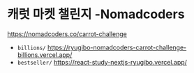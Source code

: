 # 캐럿 마켓 챌린지 -Nomadcoders

https://nomadcoders.co/carrot-challenge

- `billions/` https://ryugibo-nomadcoders-carrot-challenge-billions.vercel.app/
- `bestseller/` https://react-study-nextjs-ryugibo.vercel.app/
